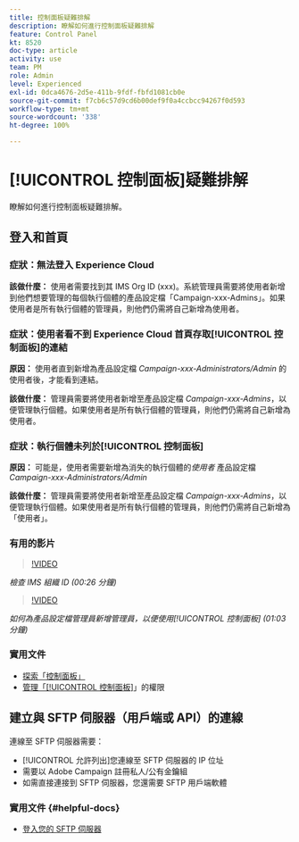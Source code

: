 ```yaml
---
title: 控制面板疑難排解
description: 瞭解如何進行控制面板疑難排解
feature: Control Panel
kt: 8520
doc-type: article
activity: use
team: PM
role: Admin
level: Experienced
exl-id: 0dca4676-2d5e-411b-9fdf-fbfd1081cb0e
source-git-commit: f7cb6c57d9cd6b00def9f0a4ccbcc94267f0d593
workflow-type: tm+mt
source-wordcount: '338'
ht-degree: 100%

---
```


# [!UICONTROL 控制面板]疑難排解

瞭解如何進行控制面板疑難排解。

## 登入和首頁

### 症狀：無法登入 Experience Cloud

**該做什麼：**
使用者需要找到其 IMS Org ID (xxx)。系統管理員需要將使用者新增到他們想要管理的每個執行個體的產品設定檔「Campaign-xxx-Admins」。如果使用者是所有執行個體的管理員，則他們仍需將自己新增為使用者。

### 症狀：使用者看不到 Experience Cloud 首頁存取[!UICONTROL 控制面板]的連結

**原因：**
使用者直到新增為產品設定檔 _Campaign-xxx-Administrators/Admin_ 的使用者後，才能看到連結。

**該做什麼：**
管理員需要將使用者新增至產品設定檔 _Campaign-xxx-Admins_，以便管理執行個體。如果使用者是所有執行個體的管理員，則他們仍需將自己新增為使用者。

### 症狀：執行個體未列於[!UICONTROL 控制面板]

**原因：**
可能是，使用者需要新增為消失的執行個體的*使用者* 產品設定檔&#x200B;_Campaign-xxx-Administrators/Admin_

**該做什麼：**
管理員需要將使用者新增至產品設定檔 _Campaign-xxx-Admins_，以便管理執行個體。如果使用者是所有執行個體的管理員，則他們仍需將自己新增為「使用者」。

### 有用的影片

>[!VIDEO](https://video.tv.adobe.com/v/27183?quality=12)

*檢查 IMS 組織 ID (00:26 分鐘)*

>[!VIDEO](https://video.tv.adobe.com/v/27147?quality=12)

*如何為產品設定檔管理員新增管理員，以便使用[!UICONTROL 控制面板] (01:03 分鐘)*

### 實用文件

* [探索「控制面板」](https://experienceleague.adobe.com/docs/control-panel/using/control-panel-home.html?lang=zh-Hant)
* [管理「[!UICONTROL 控制面板]](https://experienceleague.adobe.com/docs/control-panel/using/control-panel-home.html?lang=en)」的權限

## 建立與 SFTP 伺服器（用戶端或 API）的連線

連線至 SFTP 伺服器需要：

* [!UICONTROL 允許列出]您連線至 SFTP 伺服器的 IP 位址
* 需要以 Adobe Campaign 註冊私人/公有金鑰組
* 如需直接連接到 SFTP 伺服器，您還需要 SFTP 用戶端軟體

### 實用文件 {#helpful-docs}

* [登入您的 SFTP 伺服器](https://experienceleague.adobe.com/docs/control-panel/using/control-panel-home.html?lang=en)
